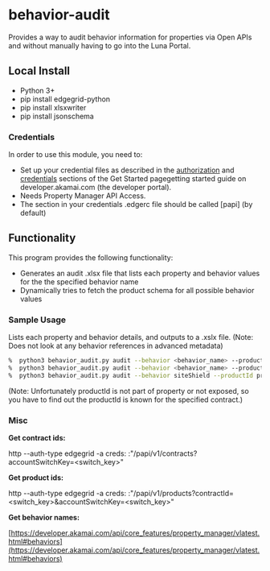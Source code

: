 # behavior-audit

Provides a way to audit behavior information for properties via Open APIs and without manually having to go into the Luna Portal.

## Local Install
* Python 3+
* pip install edgegrid-python
* pip install xlsxwriter
* pip install jsonschema

### Credentials
In order to use this module, you need to:
* Set up your credential files as described in the [authorization](https://developer.akamai.com/introduction/Prov_Creds.html) and [credentials](https://developer.akamai.com/introduction/Conf_Client.html) sections of the Get Started pagegetting started guide on developer.akamai.com (the developer portal).
* Needs Property Manager API Access.  
* The section in your credentials .edgerc file should be called [papi] (by default)

## Functionality
This program provides the following functionality:
* Generates an audit .xlsx file that lists each property and behavior values for the the specified behavior name
* Dynamically tries to fetch the product schema for all possible behavior values


### Sample Usage
Lists each property and behavior details, and outputs to a .xslx file. (Note: Does not look at any behavior references in advanced metadata)

```bash
%  python3 behavior_audit.py audit --behavior <behavior_name> --productId <productId> --contractId <contractId>
%  python3 behavior_audit.py audit --behavior <behavior_name> --productId <productId> --contractId <contractId> --account-key <account_key>
%  python3 behavior_audit.py audit --behavior siteShield --productId prd_SPM --contractId ctr_1-28TBWN --account-key 1-1CES
```

(Note: Unfortunately productId is not part of property or not exposed, so you have to find out the productId is known for the specified contract.)

### Misc 

**Get contract ids:** 

http --auth-type edgegrid -a creds: :"/papi/v1/contracts?accountSwitchKey=<switch_key>"

**Get product ids:**

http --auth-type edgegrid -a creds: :"/papi/v1/products?contractId=<switch_key>&accountSwitchKey=<switch_key>"

**Get behavior names:**

[https://developer.akamai.com/api/core_features/property_manager/vlatest.html#behaviors](https://developer.akamai.com/api/core_features/property_manager/vlatest.html#behaviors)





